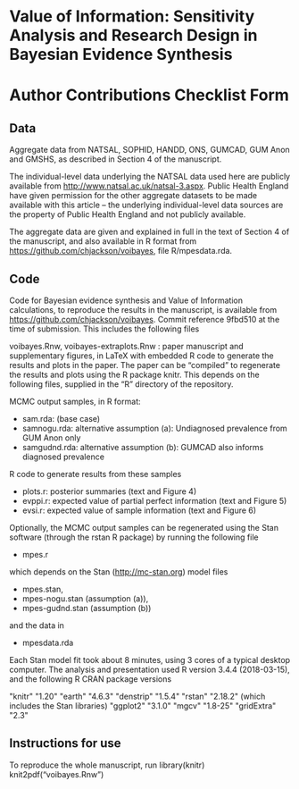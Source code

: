 # Value of Information: Sensitivity Analysis and Research Design in Bayesian Evidence Synthesis


# Author Contributions Checklist Form

## Data

Aggregate data from NATSAL, SOPHID, HANDD, ONS, GUMCAD, GUM Anon and GMSHS, as described in Section 4 of the manuscript.

The individual-level data underlying the NATSAL data used here are publicly available from http://www.natsal.ac.uk/natsal-3.aspx. Public Health England have given permission for the other aggregate datasets to be made available with this article – the underlying individual-level data sources are the property of Public Health England and not publicly available.

The aggregate data are given and explained in full in the text of Section 4 of the manuscript, and also available in R format from https://github.com/chjackson/voibayes, file R/mpesdata.rda.

## Code

Code for Bayesian evidence synthesis and Value of Information calculations, to reproduce the results in the manuscript, is available from https://github.com/chjackson/voibayes. Commit reference 9fbd510 at the time of submission. This includes the following files

voibayes.Rnw, voibayes-extraplots.Rnw : paper manuscript and supplementary figures, in LaTeX with embedded R code to generate the results and plots in the paper. The paper can be “compiled” to regenerate the results and plots using the R package knitr. This depends on the following files, supplied in the “R” directory of the repository.

MCMC output samples, in R format:

* sam.rda: (base case)
* samnogu.rda: alternative assumption (a): Undiagnosed prevalence from GUM Anon only
* samgudnd.rda: alternative assumption (b): GUMCAD also informs diagnosed prevalence

R code to generate results from these samples

* plots.r: posterior summaries (text and Figure 4)
* evppi.r: expected value of partial perfect information (text and Figure 5)
* evsi.r: expected value of sample information (text and Figure 6)

Optionally, the MCMC output samples can be regenerated using the Stan software (through the rstan R package) by running the following file
    
* mpes.r

which depends on the Stan (http://mc-stan.org) model files

* mpes.stan,
* mpes-nogu.stan (assumption (a)),
* mpes-gudnd.stan (assumption (b))

and the data in

* mpesdata.rda

Each Stan model fit took about 8 minutes, using 3 cores of a typical desktop computer.
The analysis and presentation used R version 3.4.4 (2018-03-15), and the following R CRAN package versions

"knitr" "1.20"
"earth" "4.6.3"
"denstrip" "1.5.4"
"rstan" "2.18.2" (which includes the Stan libraries) "ggplot2" "3.1.0"
"mgcv" "1.8-25" "gridExtra" "2.3"


## Instructions for use

To reproduce the whole manuscript, run
library(knitr) knit2pdf(“voibayes.Rnw”)

